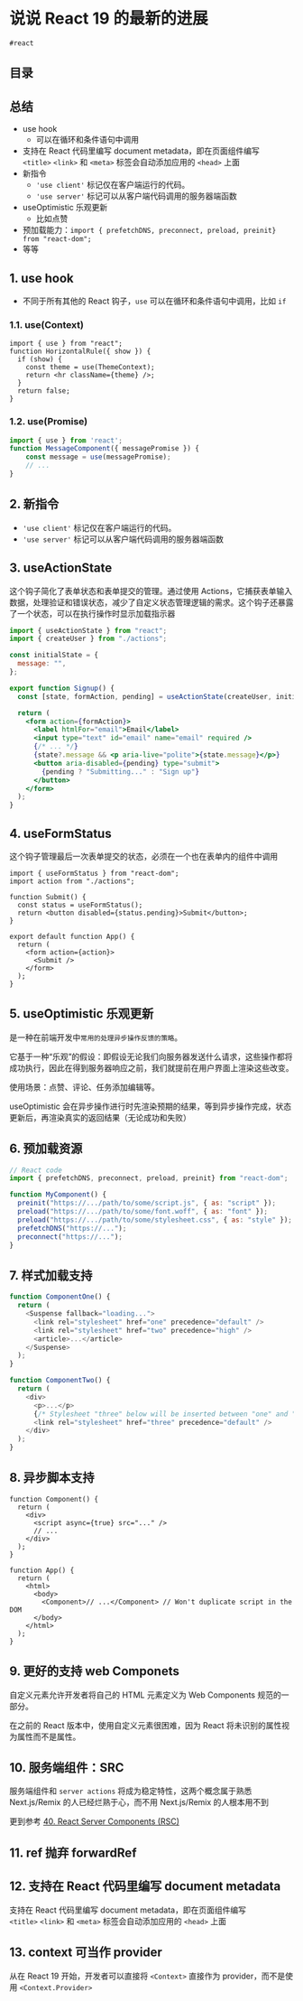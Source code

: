 
# 说说 React 19 的最新的进展

`#react` 


## 目录
<!-- toc -->
 ## 总结 

- use hook
	- 可以在循环和条件语句中调用
- 支持在 React 代码里编写 document metadata，即在页面组件编写`<title>` `<link>` 和 `<meta>` 标签会自动添加应用的 `<head>` 上面
- 新指令
	- `'use client'` 标记仅在客户端运行的代码。
	- `'use server'` 标记可以从客户端代码调用的服务器端函数
- useOptimistic 乐观更新
	- 比如点赞
- 预加载能力：`import { prefetchDNS, preconnect, preload, preinit} from "react-dom";`
- 等等

## 1. use hook

- 不同于所有其他的 React 钩子，`use` 可以在循环和条件语句中调用，比如 `if`

### 1.1. use(Context)

```tsx hl:4
import { use } from "react";
function HorizontalRule({ show }) {
  if (show) {
    const theme = use(ThemeContext);
    return <hr className={theme} />;
  }
  return false;
}
```

### 1.2. use(Promise)

```jsx
import { use } from 'react';
function MessageComponent({ messagePromise }) {
    const message = use(messagePromise);
    // ...
}
```

## 2. 新指令

- `'use client'` 标记仅在客户端运行的代码。
- `'use server'` 标记可以从客户端代码调用的服务器端函数

## 3. useActionState

这个钩子简化了表单状态和表单提交的管理。通过使用 Actions，它捕获表单输入数据，处理验证和错误状态，减少了自定义状态管理逻辑的需求。这个钩子还暴露了一个状态，可以在执行操作时显示加载指示器

```jsx hl:9
import { useActionState } from "react";
import { createUser } from "./actions";

const initialState = {
  message: "",
};

export function Signup() {
  const [state, formAction, pending] = useActionState(createUser, initialState);

  return (
    <form action={formAction}>
      <label htmlFor="email">Email</label>
      <input type="text" id="email" name="email" required />
      {/* ... */}
      {state?.message && <p aria-live="polite">{state.message}</p>}
      <button aria-disabled={pending} type="submit">
        {pending ? "Submitting..." : "Sign up"}
      </button>
    </form>
  );
}

```

## 4. useFormStatus

这个钩子管理最后一次表单提交的状态，必须在一个也在表单内的组件中调用

```tsx hl:1
import { useFormStatus } from "react-dom";
import action from "./actions";

function Submit() {
  const status = useFormStatus();
  return <button disabled={status.pending}>Submit</button>;
}

export default function App() {
  return (
    <form action={action}>
      <Submit />
    </form>
  );
}

```

## 5. useOptimistic 乐观更新

是一种在前端开发中`常用的处理异步操作反馈的策略`。

它基于一种“乐观”的假设：即假设无论我们向服务器发送什么请求，这些操作都将成功执行，因此在得到服务器响应之前，我们就提前在用户界面上渲染这些改变。

使用场景：点赞、评论、任务添加编辑等。

useOptimistic 会在异步操作进行时先渲染预期的结果，等到异步操作完成，状态更新后，再渲染真实的返回结果（无论成功和失败）

## 6. 预加载资源

```javascript
// React code
import { prefetchDNS, preconnect, preload, preinit} from "react-dom";

function MyComponent() {
  preinit("https://.../path/to/some/script.js", { as: "script" });
  preload("https://.../path/to/some/font.woff", { as: "font" });
  preload("https://.../path/to/some/stylesheet.css", { as: "style" });
  prefetchDNS("https://...");
  preconnect("https://...");
}
```

## 7. 样式加载支持

```javascript hl:4
function ComponentOne() {
  return (
    <Suspense fallback="loading...">
      <link rel="stylesheet" href="one" precedence="default" />
      <link rel="stylesheet" href="two" precedence="high" />
      <article>...</article>
    </Suspense>
  );
}

function ComponentTwo() {
  return (
    <div>
      <p>...</p>
      {/* Stylesheet "three" below will be inserted between "one" and "two" */}
      <link rel="stylesheet" href="three" precedence="default" />
    </div>
  );
}

```

## 8. 异步脚本支持

```tsx hl:4
function Component() {
  return (
    <div>
      <script async={true} src="..." />
      // ...
    </div>
  );
}

function App() {
  return (
    <html>
      <body>
        <Component>// ...</Component> // Won't duplicate script in the DOM
      </body>
    </html>
  );
}

```

## 9. 更好的支持 web Componets 

自定义元素允许开发者将自己的 HTML 元素定义为 Web Components 规范的一部分。

在之前的 React 版本中，使用自定义元素很困难，因为 React 将未识别的属性视为属性而不是属性。

## 10. 服务端组件：SRC

服务端组件和 `server actions` 将成为稳定特性，这两个概念属于熟悉 Next.js/Remix 的人已经烂熟于心，而不用 Next.js/Remix 的人根本用不到

更到参考 [40. React Server Components (RSC)](/post/Fb9YwDyL.html)

## 11. ref 抛弃 forwardRef

## 12. 支持在 React 代码里编写 document metadata

支持在 React 代码里编写 document metadata，即在页面组件编写`<title>` `<link>` 和 `<meta>` 标签会自动添加应用的 `<head>` 上面

## 13. context 可当作 provider

从在 React 19 开始，开发者可以直接将 `<Context>` 直接作为 provider，而不是使用 `<Context.Provider>`